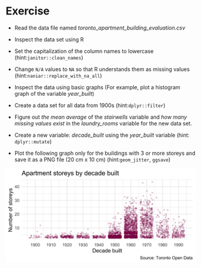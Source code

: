 
# Exercise

- Read the data file named *toronto_apartment_building_evaluation.csv*

- Inspect the data set using R

- Set the capitalization of the column names to lowercase (hint:`janitor::clean_names`)

- Change `N/A` values to `NA` so that R understands them as missing values (hint:`naniar::replace_with_na_all`)

- Inspect the data using basic graphs (For example, plot a histogram graph of the variable *year_built*) 
- Create a data set for all data from 1900s (hint:`dplyr::filter`)

- Figure out *the mean average* of the *stairwells* variable and *how many missing values exist* in the *laundry_rooms* variable for the new data set.

- Create a new variable: *decade_built* using the *year_built* variable (hint: `dplyr::mutate`)

- Plot the following graph only for the buildings with 3 or more storeys and save it as a PNG file (20 cm x 10 cm) (hint:`geom_jitter`, `ggsave`)


![](doc/toronto_apartments.png)

